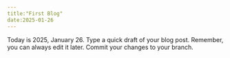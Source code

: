 ```yaml
---
title:"First Blog"
date:2025-01-26
---
```

Today is 2025, January 26.
Type a quick draft of your blog post. Remember, you can always edit it later.
Commit your changes to your branch.

